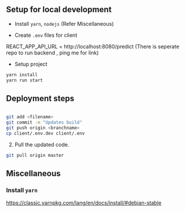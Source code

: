 
## Setup for local development
- Install `yarn`, `nodejs` (Refer Miscellaneous)



- Create `.env` files for client

REACT_APP_API_URL = http://localhost:8080/predict  (There is seperate repo to run backend , ping me for link)


- Setup project
```bash
yarn install
yarn run start
```

## Deployment steps


```bash

git add <filename>
git commit -m "Updates build"
git push origin <branchname>
cp client/.env.dev client/.env
```

2. Pull the updated code.

```bash
git pull origin master
```

## Miscellaneous

### Install `yarn`
https://classic.yarnpkg.com/lang/en/docs/install/#debian-stable

